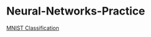 # Neural-Networks-Practice

[MNIST Classification](https://github.com/venkatesh-sg/Neural-Networks-Practice/tree/master/MNIST_Classification)

